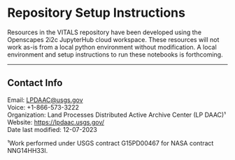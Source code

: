 # Repository Setup Instructions

Resources in the VITALS repository have been developed using the Openscapes 2i2c JupyterHub cloud workspace. These resources will not work as-is from a local python environment without modification. A local environment and setup instructions to run these notebooks is forthcoming.

---

## Contact Info  

Email: <LPDAAC@usgs.gov>  
Voice: +1-866-573-3222  
Organization: Land Processes Distributed Active Archive Center (LP DAAC)¹  
Website: <https://lpdaac.usgs.gov/>  
Date last modified: 12-07-2023  

¹Work performed under USGS contract G15PD00467 for NASA contract NNG14HH33I.  
